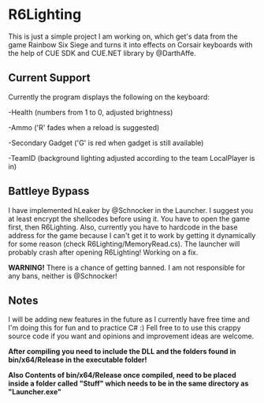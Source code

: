 # R6Lighting
This is just a simple project I am working on, which get's data from the game Rainbow Six Siege and turns it into effects on Corsair keyboards with the help of CUE SDK and CUE.NET library by @DarthAffe.

## Current Support

Currently the program displays the following on the keyboard:

-Health (numbers from 1 to 0, adjusted brightness)

-Ammo ('R' fades when a reload is suggested)

-Secondary Gadget ('G' is red when gadget is still available)

-TeamID (background lighting adjusted according to the team LocalPlayer is in)

## Battleye Bypass

I have implemented hLeaker by @Schnocker in the Launcher. I suggest you at least encrypt the shellcodes before using it. You have to open the game first, then R6Lighting. Also, currently you have to hardcode in the base address for the game because I can't get it to work by getting it dynamically for some reason (check R6Lighting/MemoryRead.cs). The launcher will probably crash after opening R6Lighting! Working on a fix.

**WARNING!** There is a chance of getting banned. I am not responsible for any bans, neither is @Schnocker!

## Notes

I will be adding new features in the future as I currently have free time and I'm doing this for fun and to practice C# :)
Fell free to to use this crappy source code if you want and opinions and improvement ideas are welcome.

**After compiling you need to include the DLL and the folders found in bin/x64/Release in the executable folder!**

**Also Contents of bin/x64/Release once compiled, need to be placed inside a folder called "Stuff" which needs to be in the same directory as "Launcher.exe"**



